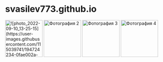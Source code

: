 # svasilev773.github.io
<html>
 <head>
  <meta charset="utf-8">
 </head>
 <body>
  <p>
    <img src="images/thumb1.jpg" alt="![photo_2022-09-10_13-25-15](https://user-images.githubusercontent.com/115039741/194724234-0fae002a-f210-4cfe-acec-66818da13c4d.jpg)" width="120" height="120">
    <img src="images/thumb2.jpg" alt="Фотография 2" width="120" height="120">
    <img src="images/thumb3.jpg" alt="Фотография 3" width="120" height="120">
    <img src="images/thumb4.jpg" alt="Фотография 4" width="120" height="120">
  </p>
 </body>
</html>

